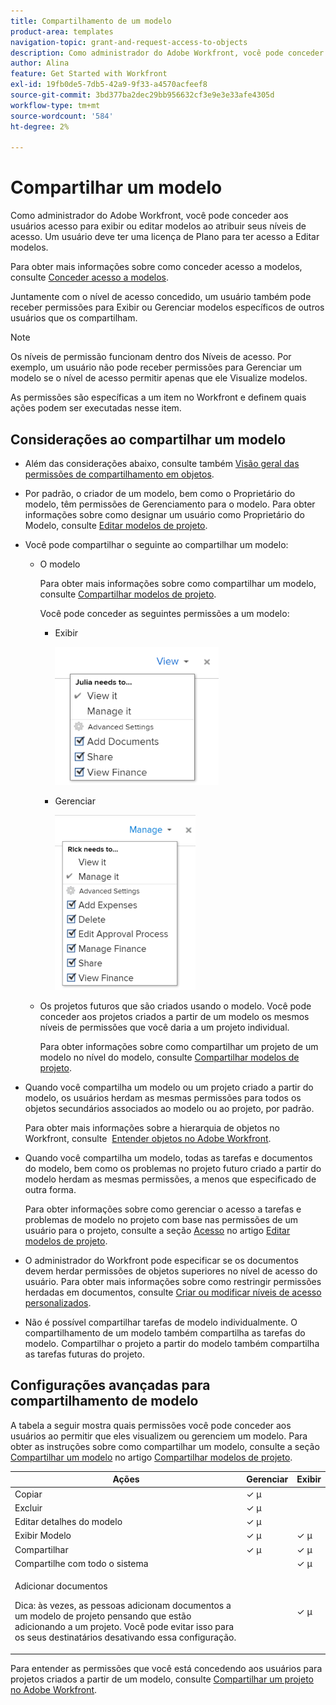 ```yaml
---
title: Compartilhamento de um modelo
product-area: templates
navigation-topic: grant-and-request-access-to-objects
description: Como administrador do Adobe Workfront, você pode conceder aos usuários acesso para exibir ou editar modelos ao atribuir seus níveis de acesso. Um usuário deve ter uma licença de Plano para ter acesso a Editar modelos.
author: Alina
feature: Get Started with Workfront
exl-id: 19fb0de5-7db5-42a9-9f33-a4570acfeef8
source-git-commit: 3bd377ba2dec29bb956632cf3e9e3e33afe4305d
workflow-type: tm+mt
source-wordcount: '584'
ht-degree: 2%

---
```


# Compartilhar um modelo

Como administrador do Adobe Workfront, você pode conceder aos usuários acesso para exibir ou editar modelos ao atribuir seus níveis de acesso. Um usuário deve ter uma licença de Plano para ter acesso a Editar modelos.

Para obter mais informações sobre como conceder acesso a modelos, consulte [Conceder acesso a modelos](../../administration-and-setup/add-users/configure-and-grant-access/grant-access-templates.md).

Juntamente com o nível de acesso concedido, um usuário também pode receber permissões para Exibir ou Gerenciar modelos específicos de outros usuários que os compartilham.

>[!NOTE]
>
>Os níveis de permissão funcionam dentro dos Níveis de acesso. Por exemplo, um usuário não pode receber permissões para Gerenciar um modelo se o nível de acesso permitir apenas que ele Visualize modelos.

As permissões são específicas a um item no Workfront e definem quais ações podem ser executadas nesse item.

## Considerações ao compartilhar um modelo

* Além das considerações abaixo, consulte também [Visão geral das permissões de compartilhamento em objetos](../../workfront-basics/grant-and-request-access-to-objects/sharing-permissions-on-objects-overview.md).
* Por padrão, o criador de um modelo, bem como o Proprietário do modelo, têm permissões de Gerenciamento para o modelo. Para obter informações sobre como designar um usuário como Proprietário do Modelo, consulte [Editar modelos de projeto](../../manage-work/projects/create-and-manage-templates/edit-templates.md).
* Você pode compartilhar o seguinte ao compartilhar um modelo:

   * O modelo

     Para obter mais informações sobre como compartilhar um modelo, consulte [Compartilhar modelos de projeto](../../manage-work/projects/create-and-manage-templates/share-project-template.md).

     Você pode conceder as seguintes permissões a um modelo:

      * Exibir

        ![](assets/view-on-template-262x221.png)

      * Gerenciar

        ![](assets/manage-on-template-225x280.png)

   * Os projetos futuros que são criados usando o modelo. Você pode conceder aos projetos criados a partir de um modelo os mesmos níveis de permissões que você daria a um projeto individual. 

     Para obter informações sobre como compartilhar um projeto de um modelo no nível do modelo, consulte [Compartilhar modelos de projeto](../../manage-work/projects/create-and-manage-templates/share-project-template.md).

* Quando você compartilha um modelo ou um projeto criado a partir do modelo, os usuários herdam as mesmas permissões para todos os objetos secundários associados ao modelo ou ao projeto, por padrão.

  Para obter mais informações sobre a hierarquia de objetos no Workfront, consulte  [Entender objetos no Adobe Workfront](../../workfront-basics/navigate-workfront/workfront-navigation/understand-objects.md).

* Quando você compartilha um modelo, todas as tarefas e documentos do modelo, bem como os problemas no projeto futuro criado a partir do modelo herdam as mesmas permissões, a menos que especificado de outra forma.

  Para obter informações sobre como gerenciar o acesso a tarefas e problemas de modelo no projeto com base nas permissões de um usuário para o projeto, consulte a seção [Acesso](../../manage-work/projects/create-and-manage-templates/edit-templates.md#access) no artigo [Editar modelos de projeto](../../manage-work/projects/create-and-manage-templates/edit-templates.md).

* O administrador do Workfront pode especificar se os documentos devem herdar permissões de objetos superiores no nível de acesso do usuário. Para obter mais informações sobre como restringir permissões herdadas em documentos, consulte [Criar ou modificar níveis de acesso personalizados](../../administration-and-setup/add-users/configure-and-grant-access/create-modify-access-levels.md).

* Não é possível compartilhar tarefas de modelo individualmente. O compartilhamento de um modelo também compartilha as tarefas do modelo. Compartilhar o projeto a partir do modelo também compartilha as tarefas futuras do projeto.

<!--
<div data-mc-conditions="QuicksilverOrClassic.Draft mode">
<h2>Share a template</h2>
<p>(NOTE: drafted because this is also linked above: Share project templates >> which is an article in the Manage Work section>> Templates)&nbsp;</p>
<ol>
<li value="1"> <p>Go to the template you want to share with other entities, click <strong>Template Actions</strong>, then <strong>Template Sharing</strong>.<br>Or</p> <p>Navigate to a list of templates, and select multiple templates from the list, then click <strong>Share Template</strong>.</p> <note type="note">
If you select multiple templates, you cannot view who already has permissions to the individual templates.
</note> </li>
<li value="2"> <p>Start typing the name of a user, group, team, job role, or company that you want to share the template with in the <strong>Give template access to</strong> or <strong>Edit template access for</strong> fields.</p> <p>Select them when they appear in the list.</p> <note type="tip">
You can share an object only with active users, teams,
<span>roles,</span> or companies.
</note> </li>
<li value="3">From the drop-down menu, select which level of permissions you want to grant:<br>
<ul>
<li><p><strong>View it</strong>: Users with these permissions are able to view the template and create a project using it, or attach it to an existing project.</p><p><img src="assets/template-permissions-350x197.png" alt="template_permissions.png" style="width: 350;height: 197;"></p></li>
<li><strong>Manage it</strong>: Users with these permissions are able to edit or delete the template.</li>
</ul></li>
<li value="4">(Optional) Click <strong>Advanced Settings</strong> to fine-tune your settings for each level of permissions.</li>
<li value="5">Click <strong>Save</strong>.</li>
</ol>
<h2>Share a project at the template level</h2>
<p>You can share the future projects that are created using a template with users at the template level.</p>
<ol>
<li value="1"> <p>Go to the template whose future projects you want to share with other entities, click <strong>Template Actions</strong>, then <strong>Project Sharing</strong>.</p> <p>Or</p> <p>Navigate to a list of templates, and select multiple templates from the list, then click <strong>Share Project</strong>.</p> <note type="note">
If you select multiple templates, you cannot view who already has project permissions to the individual templates.
</note> </li>
<li value="2"> <p>Start typing and then select the name of a user, group, team, job role, or company with whom you want to share future projects created from the template in the <strong>Give project access to</strong> or <strong>Edit template access for</strong> fields.</p> <note type="tip">
You can share an object only with active users, teams,
<span>roles,</span> or companies.
</note> </li>
<li value="3">From the drop-down menu, select which level of permissions you want to grant.<br>Select from the following:<br>
<ul>
<li><strong>No access</strong>: You can specify which users will not have any access to the template.<br>This option is available only when bulk sharing projects from templates.&nbsp;</li>
<li><strong>View</strong>: Users with these permissions can view projects created from the template.</li>
<li><strong>Contribute</strong>: Users with these permissions can contribute to projects created from the template&nbsp;</li>
<li><strong>Manage</strong>: Users with these permissions can manage or delete projects created from this template.<br><img src="assets/share-project-from-template-350x268.png" alt="share_project_from_template.png" style="width: 350;height: 268;"></li>
</ul></li>
<li value="4">(Optional) Click <strong>Advanced Settings</strong> to fine-tune your settings for each level of permissions. </li>
<li value="5">Click <strong>Save</strong>.</li>
</ol>
</div>
-->

## Configurações avançadas para compartilhamento de modelo

A tabela a seguir mostra quais permissões você pode conceder aos usuários ao permitir que eles visualizem ou gerenciem um modelo. Para obter as instruções sobre como compartilhar um modelo, consulte a seção [Compartilhar um modelo](../../manage-work/projects/create-and-manage-templates/share-project-template.md#share) no artigo [Compartilhar modelos de projeto](../../manage-work/projects/create-and-manage-templates/share-project-template.md).

<table style="table-layout:auto"> 
 <col> 
 <col> 
 <col> 
 <thead> 
  <tr> 
   <th>Ações</th> 
   <th>Gerenciar</th> 
   <th>Exibir</th> 
  </tr> 
 </thead> 
 <tbody> 
  <tr> 
   <td>Copiar</td> 
   <td>✓ µ</td> 
   <td> </td> 
  </tr> 
  <tr> 
   <td>Excluir</td> 
   <td>✓ µ</td> 
   <td> </td> 
  </tr> 
  <tr> 
   <td>Editar detalhes do modelo</td> 
   <td>✓ µ</td> 
   <td> </td> 
  </tr> 
  <tr> 
   <td>Exibir Modelo</td> 
   <td>✓ µ</td> 
   <td>✓ µ</td> 
  </tr> 
  <tr> 
   <td>Compartilhar</td> 
   <td>✓ µ</td> 
   <td>✓ µ</td> 
  </tr> 
  <tr> 
   <td>Compartilhe com todo o sistema</td> 
   <td> </td> 
   <td>✓ µ</td> 
  </tr> 
  <tr data-mc-conditions=""> 
   <td> <p>Adicionar documentos</p> <p>Dica: às vezes, as pessoas adicionam documentos a um modelo de projeto pensando que estão adicionando a um projeto. Você pode evitar isso para os seus destinatários desativando essa configuração.</p> </td> 
   <td> </td> 
   <td>✓ µ</td> 
  </tr> 
 </tbody> 
</table>

Para entender as permissões que você está concedendo aos usuários para projetos criados a partir de um modelo, consulte [Compartilhar um projeto no Adobe Workfront](../../workfront-basics/grant-and-request-access-to-objects/share-a-project.md).
